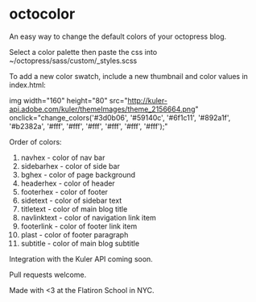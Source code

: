 octocolor
=========

An easy way to change the default colors of your octopress blog.

Select a color palette then paste the css into ~/octopress/sass/custom/_styles.scss

To add a new color swatch, include a new thumbnail and color values in index.html:

img width="160" height="80" src="http://kuler-api.adobe.com/kuler/themeImages/theme_2156664.png"  onclick="change_colors('#3d0b06', '#59140c', '#6f1c11', '#892a1f', '#b2382a', '#fff', '#fff', '#fff', '#fff', '#fff', '#fff');"

Order of colors:
1. navhex - color of nav bar
2. sidebarhex - color of side bar
3. bghex - color of page background
4. headerhex - color of header
5. footerhex - color of footer
6. sidetext - color of sidebar text
7. titletext - color of main blog title
8. navlinktext - color of navigation link item
9. footerlink - color of footer link item
10. plast - color of footer paragraph
11. subtitle - color of main blog subtitle

Integration with the Kuler API coming soon.

Pull requests welcome.

Made with <3 at the Flatiron School in NYC.


